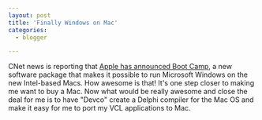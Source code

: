 ```yaml
---
layout: post
title: 'Finally Windows on Mac'
categories:
  - blogger

---
```


CNet news is reporting that <a href="http://news.zdnet.com/2100-3513_22-6057856.html?tag=nl.e589">Apple has announced Boot Camp</a>, a new software package that makes it possible to run Microsoft Windows on the new Intel-based Macs.  How awesome is that!  It's one step closer to making me want to buy a Mac.  Now what would be really awesome and close the deal for me is to have "Devco" create a Delphi compiler for the Mac OS and make it easy for me to port my VCL applications to Mac.
